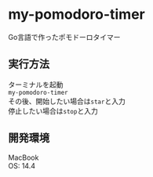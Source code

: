 # my-pomodoro-timer

Go言語で作ったポモドーロタイマー

## 実行方法
ターミナルを起動  
```my-pomodoro-timer```  
その後、開始したい場合は```star```と入力  
停止したい場合は```stop```と入力

## 開発環境
MacBook  
OS: 14.4

